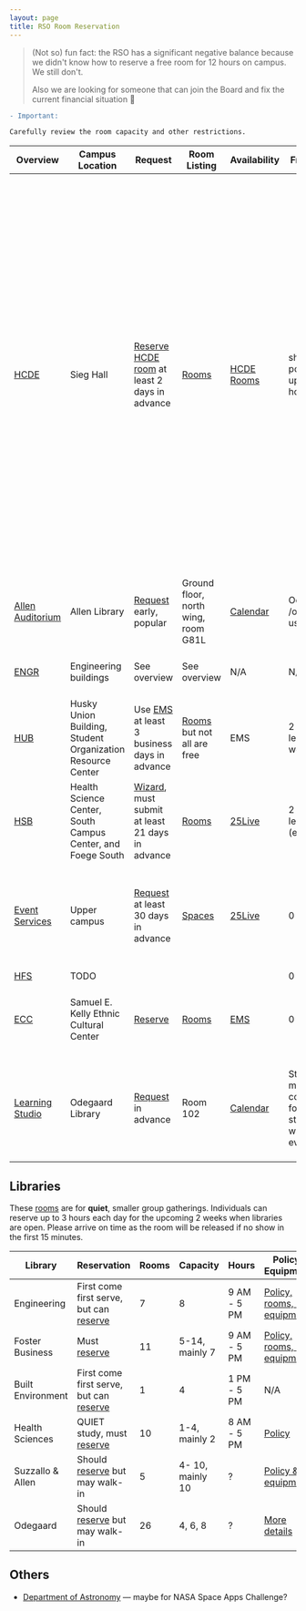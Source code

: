 ```yaml
---
layout: page
title: RSO Room Reservation
---
```


> (Not so) fun fact: the RSO has a significant negative balance because we didn't know how to reserve a free room for 12 hours on campus. We still don't.
>
> Also we are looking for someone that can join the Board and fix the current financial situation :pray:

```diff
- Important: 

Carefully review the room capacity and other restrictions.
```

| Overview                                                     | Campus Location                                             | Request                                                      | Room Listing                                                 | Availability                                                 | Free Time                          | Charges                                                      | Restrictions                                                 |
| ------------------------------------------------------------ | ----------------------------------------------------------- | ------------------------------------------------------------ | ------------------------------------------------------------ | ------------------------------------------------------------ | ---------------------------------- | ------------------------------------------------------------ | ------------------------------------------------------------ |
| [HCDE](https://www.hcde.washington.edu/myhcde/rooms)         | Sieg Hall                                                   | [Reserve HCDE room](https://www.hcde.washington.edu/myhcde/rooms/scheduler) at least 2 days in advance | [Rooms](https://www.hcde.washington.edu/myhcde/rooms)        | [HCDE Rooms](https://www.hcde.washington.edu/myhcde/rooms/scheduler) | shortest possible, up to 4 hours   | N/A                                                          | Contact [hcdehelp@uw.edu](mailto:hcdehelp@uw.edu) or visit main office (Sieg 428) during office hours to make urgent reservations. Rooms shared with ECE require CoE/HCDE/ECE status. <br/>(Note: Although Sieg 332 and Sieg 323B are open for all students to reserve, the HCDE department haven't received any request from non-HCDE students since school reopened so they are not quite prepared. If you are planning to reserve a room in Sieg hall on weekedns, please pay a visit to Sieg 428 to make sure that you have access to the building with your husky card. 10/15/2021)|
| [Allen Auditorium](https://www.lib.washington.edu/services/spaces/meetingrooms/allenauditorium) | Allen Library                                               | [Request](https://catalyst.uw.edu/webq/survey/adamhall/167662) early, popular | Ground floor, north wing, room G81L                          | [Calendar](https://outlook.office365.com/owa/calendar/f783a7a8f46c494ba5b81a2f8c8b23b1@uw.edu/8f160b9693c64f2da7d235822ed47b2d12130142565684522973/calendar.html) | Occasional /one-time use           | N/A                                                          | Resond in 24 hours (business day), must go to arranged preview |
| [ENGR](https://www.engr.washington.edu/mycoe/facilities/conference-rooms) | Engineering buildings                                       | See overview                                                 | See overview                                                 | N/A                                                          | N/A                                | N/A                                                          | We reserved Loew 019 through calendar invite before.         |
| [HUB](https://hub.washington.edu/reserve/book-a-space/)      | Husky Union Building, Student Organization Resource Center  | Use [EMS](https://hubres.uw.edu/hubres/) at least 3 business days in advance | [Rooms](https://hub.washington.edu/reserve/book-a-space/hub-spaces/) but not all are free | EMS                                                          | 2 hours or less per week           | [Pricing](https://hub.washington.edu/reserve/book-a-space/our-rates/rates-student-groups/) for other rooms or over limit | Must be small/medium sized room, or the broadcasting/2 meeting rooms in SORC. See full [policy](https://hub.washington.edu/get-involved/sao/rso-benefits-training-policies/rso-policy-guide/free-meeting-space/). |
| [HSB](https://hsasf.hsa.washington.edu/instructional-support/hsrr/) | Health Science Center, South Campus Center, and Foege South | [Wizard](https://hscrs.formstack.com/forms/crs_request_wizard), must submit at least 21 days in advance | [Rooms](https://hsasf.hsa.washington.edu/instructional-support/crs/matrix/) | [25Live](https://25live.collegenet.com/pro/washington)       | 2 hours or less (each?)            | [Pricing](https://hsasf.hsa.washington.edu/instructional-support/crs/pricing/) for if over limit, or when with short-notice | Must pay for special event spaces and/or for events open to the public. Be aware of [UUF](https://eventservices.uw.edu/process-2/) (e.g. when has sponsor)! |
| [Event Services](https://eventservices.uw.edu/)              | Upper campus                                                | [Request](https://eventservices.uw.edu/room-request/) at least 30 days in advance | [Spaces](https://eventservices.uw.edu/spaces-2/)             | [25Live](https://25live.collegenet.com/pro/washington)       | 0 min                              | Very expensive [pricing](https://eventservices.uw.edu/rates-forms/) | Contact Event Coordinators at 206-616-1287 for actual availablilty. Probably shouldn't use unless truly necessary. |
| [HFS](https://hfs.uw.edu/Meeting-and-Event-Space)            | TODO                                                        |                                                              |                                                              |                                                              | 0 min                              |                                                              |                                                              |
| [ECC](http://depts.washington.edu/ecc/reservations/reservation-information-and-policies/) | Samuel E. Kelly Ethnic Cultural Center                      | [Reserve](https://docs.google.com/forms/d/e/1FAIpQLSd-jvRuh4C0hlSKBSlgbY7_C6p1-3gDraKcAuVv3R5p0Qd4wQ/viewform) | [Rooms](http://depts.washington.edu/ecc/reservations/room-layouts-and-capacity/) | [EMS](http://ems.oma.washington.edu/EmsWebApp/BrowseEvents.aspx) | 0 min                              | [Pricing](http://depts.washington.edu/ecc/wordpress/wp-content/uploads/2018/07/Kelly-ECC-Student-Rates.pdf) | Affiliated RSOs have lower rates. Can also reserve the [theatre](http://depts.washington.edu/ecc/reservations/ecc-theatre/), possible to walk-in for other rooms. |
| [Learning Studio](https://www.lib.washington.edu/ougl/learning-spaces/room102) | Odegaard Library                                            | [Request](https://catalysttools.washington.edu/webq/survey/hornbya/72924) in advance | Room 102                                                     | [Calendar](http://outlook.office365.com/owa/calendar/fcadb460eb7c4ae2a79bc1528c5534f5@uw.edu/4d3a9a8c697a44bb8aacd874493273615468935343911068982/calendar.html) | Students may use computer for studying when no event | $30/hour                                                     | No food. Must happen on when [library is open during academic break](https://www.lib.washington.edu/about/hours/ougl). Intended for  Library/Learning Technologies workshops. |

## Libraries

These [rooms](https://www.lib.washington.edu/services/spaces/study) are for **quiet**, smaller group gatherings. Individuals can reserve up to 3 hours each day for the upcoming 2 weeks when libraries are open. Please arrive on time as the room will be released if no show in the first 15 minutes.

| Library           | Reservation                                                  | Rooms | Capacity         | Hours       | Policy & Equipments                                          |
| ----------------- | ------------------------------------------------------------ | ----- | ---------------- | ----------- | ------------------------------------------------------------ |
| Engineering       | First come first serve, but can [reserve](https://cal.lib.uw.edu/reserve/engineering-group-study) | 7     | 8                | 9 AM - 5 PM | [Policy, rooms, & equipment](https://www.lib.washington.edu/engineering/services/groupstudy) |
| Foster Business   | Must [reserve](https://cal.lib.uw.edu/reserve/foster-group-study) | 11    | 5-14, mainly 7   | 9 AM - 5 PM | [Policy, rooms, & equipment](https://www.lib.washington.edu/business/services/group) |
| Built Environment | First come first serve, but can [reserve](https://cal.lib.uw.edu/reserve/be-group-study) | 1     | 4                | 1 PM - 5 PM | N/A                                                          |
| Health Sciences   | QUIET study, must [reserve](https://cal.lib.uw.edu/reserve/hsl-group-study) | 10    | 1-4, mainly 2    | 8 AM - 5 PM | [Policy](https://hsl.uw.edu/topics/hsl-study-rooms/)         |
| Suzzallo & Allen  | Should [reserve](https://cal.lib.uw.edu/reserve/suzzallo-group-study) but may walk-in | 5     | 4- 10, mainly 10 | ?           | [Policy & equipment](https://www.lib.washington.edu/suzzallo/study/studyroompolicies) |
| Odegaard          | Should [reserve](https://cal.lib.uw.edu/reserve/spaces/odegaard) but may walk-in | 26    | 4, 6, 8          | ?           | [More details](https://www.lib.washington.edu/services/spaces/study) |

## Others

- [Department of Astronomy](https://depts.washington.edu/astron/department-tools/room-reservations/) –– maybe for NASA Space Apps Challenge?
